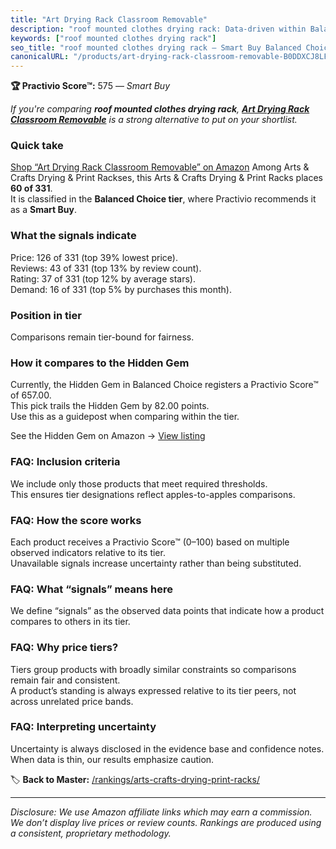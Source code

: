 ```yaml
---
title: "Art Drying Rack Classroom Removable"
description: "roof mounted clothes drying rack: Data-driven within Balanced Choice ranking using the Practivio Score™. Positioned by quality, value, demand, findability, mom…"
keywords: ["roof mounted clothes drying rack"]
seo_title: "roof mounted clothes drying rack — Smart Buy Balanced Choice (2025)"
canonicalURL: "/products/art-drying-rack-classroom-removable-B0DDXCJ8LF/"
---
```


**🏆 Practivio Score™:** 575 — _Smart Buy_


*If you're comparing **roof mounted clothes drying rack**, **[Art Drying Rack Classroom Removable](https://www.amazon.com/dp/B0DDXCJ8LF?tag=practivio-20)** is a strong alternative to put on your shortlist.*
### Quick take
[Shop “Art Drying Rack Classroom Removable” on Amazon](https://www.amazon.com/dp/B0DDXCJ8LF?tag=practivio-20)
Among Arts & Crafts Drying & Print Rackses, this Arts & Crafts Drying & Print Racks places **60 of 331**.  
It is classified in the **Balanced Choice tier**, where Practivio recommends it as a **Smart Buy**.

### What the signals indicate
Price: 126 of 331 (top 39% lowest price).  
Reviews: 43 of 331 (top 13% by review count).  
Rating: 37 of 331 (top 12% by average stars).  
Demand: 16 of 331 (top 5% by purchases this month).

### Position in tier
Comparisons remain tier-bound for fairness.

### How it compares to the Hidden Gem
Currently, the Hidden Gem in Balanced Choice registers a Practivio Score™ of 657.00.  
This pick trails the Hidden Gem by 82.00 points.  
Use this as a guidepost when comparing within the tier.  

See the Hidden Gem on Amazon → [View listing](https://www.amazon.com/dp/B0BXSXT58D?tag=practivio-20)

### FAQ: Inclusion criteria
We include only those products that meet required thresholds.  
This ensures tier designations reflect apples-to-apples comparisons.

### FAQ: How the score works
Each product receives a Practivio Score™ (0–100) based on multiple observed indicators relative to its tier.  
Unavailable signals increase uncertainty rather than being substituted.

### FAQ: What “signals” means here
We define “signals” as the observed data points that indicate how a product compares to others in its tier.

### FAQ: Why price tiers?
Tiers group products with broadly similar constraints so comparisons remain fair and consistent.  
A product’s standing is always expressed relative to its tier peers, not across unrelated price bands.

### FAQ: Interpreting uncertainty
Uncertainty is always disclosed in the evidence base and confidence notes.  
When data is thin, our results emphasize caution.


🏷️ **Back to Master:** [/rankings/arts-crafts-drying-print-racks/](/rankings/arts-crafts-drying-print-racks/)

---
_Disclosure: We use Amazon affiliate links which may earn a commission. We don’t display live prices or review counts. Rankings are produced using a consistent, proprietary methodology._
